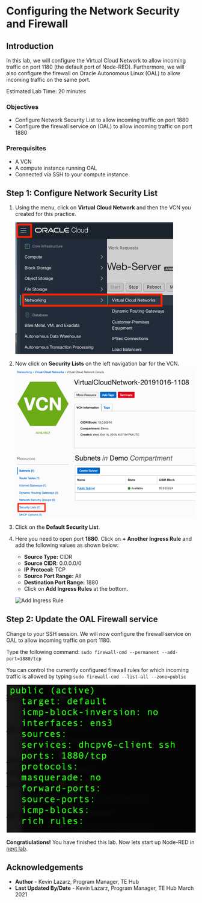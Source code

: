 # Configuring the Network Security and Firewall

## Introduction

In this lab, we will configure the Virtual Cloud Network to allow incoming traffic on port 1180 (the default port of Node-RED).
Furthermore, we will also configure the firewall on Oracle Autonomous Linux (OAL) to allow incoming traffic on the same port.

Estimated Lab Time: 20 minutes

### Objectives
* Configure Network Security List to allow incoming traffic on port 1880
* Configure the firewall service on (OAL) to allow incoming traffic on port 1880

### Prerequisites
* A VCN
* A compute instance running OAL
* Connected via SSH to your compute instance

## **Step 1**: Configure Network Security List

1. Using the menu, click on **Virtual Cloud Network** and then the VCN you created for this practice.

   ![Click on the VCN](images/vcn1.png " ")

2. Now click on **Security Lists** on the left navigation bar for the VCN.
   ![Click on Security Lists](images/vcn2.png " ")

3. Click on the **Default Security List**.

4. Here you need to open port **1880**. Click on **+ Another Ingress Rule** and add the following values as shown below:

   - **Source Type:** CIDR
   - **Source CIDR**: 0.0.0.0/0
   - **IP Protocol:** TCP
   - **Source Port Range:** All
   - **Destination Port Range:** 1880
   - Click on **Add Ingress Rules** at the bottom.

   ![Add Ingress Rule](images/addIngress1.png " ")

## **Step 2**: Update the OAL Firewall service

Change to your SSH session. We will now configure the firewall service on OAL to allow incoming traffic on port 1180.

Type the following command: `sudo firewall-cmd --permanent --add-port=1880/tcp`

You can control the currently configured firewall rules for which incoming traffic is allowed by typing `sudo firewall-cmd --list-all --zone=public`

![Firewall Public Zone Rule](images/firewall-public-rules.png " ")

**Congratiulations!** You have finished this lab. Now lets start up Node-RED in [next lab](#next).

## Acknowledgements
* **Author** - Kevin Lazarz, Program Manager, TE Hub
* **Last Updated By/Date** - Kevin Lazarz, Program Manager, TE Hub March 2021
